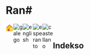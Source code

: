 # Ran#
[<img align="left" src="../../media/emojis/casa.svg" width="20" alt="inicio" title="Inicio">](../../README.md)
[<img align="left" src="https://raw.githubusercontent.com/Ran-n/svgs/main/bandeiras/nacións/gz-0.svg" width="25" alt="galego" title="Galego">](readme_gz.md)
[<img align="left" src="https://raw.githubusercontent.com/Ran-n/svgs/main/bandeiras/nacións/en-0.svg" width="27" alt="english" title="English">](readme_en.md)
[<img align="left" src="https://raw.githubusercontent.com/Ran-n/svgs/main/bandeiras/nacións/eo-0.svg" width="25" alt="esperanto" title="Esperanto">](readme_eo.md)
[<img align="left" src="https://raw.githubusercontent.com/Ran-n/svgs/main/bandeiras/nacións/cas-0.svg" width="28" alt="castellano" title="Castellano">](readme_cas.md)
<img align="center">
<img align="right">

## Indekso
